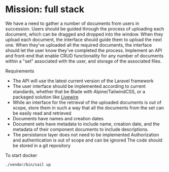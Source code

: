 # Mission: full stack 
We have a need to gather a number of documents from users in succession. Users should be guided through the process of uploading each document, which can be dragged and dropped into the window. When they upload each document, the interface should guide them to upload the next one. When they've uploaded all the required documents, the interface should let the user know they've completed the process. Implement an API and front-end that enable CRUD functionality for any number of documents within a "set" associated with the user, and storage of the associated files.  

Requirements 
- The API will use the latest current version of the Laravel framework 
- The user interface should be implemented according to current standards, whether that be Blade with Alpine/TailwindCSS, or a packaged solution like [Livewire](https://laravel-livewire.com/) 
- While an interface for the retrieval of the uploaded documents is out of scope, store them in such a way that all the documents from the set can be easily read and retrieved 
- Documents have names and creation dates 
- Document sets have metadata to include name, creation date, and the metadata of their component documents to include descriptions. 
- The persistance layer does not need to be implemented 
Authorization and authentication is out of scope and can be ignored 
The code should be stored in a git repository 


To start docker

`./vendor/bin/sail up` 